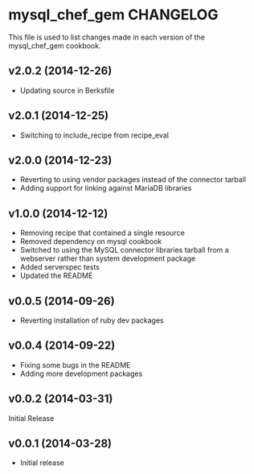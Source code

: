 mysql_chef_gem CHANGELOG
========================
This file is used to list changes made in each version of the mysql_chef_gem cookbook.

v2.0.2 (2014-12-26)
-------------------
- Updating source in Berksfile

v2.0.1 (2014-12-25)
-------------------
- Switching to include_recipe from recipe_eval

v2.0.0 (2014-12-23)
-------------------
- Reverting to using vendor packages instead of the connector tarball
- Adding support for linking against MariaDB libraries

v1.0.0 (2014-12-12)
-------------------
- Removing recipe that contained a single resource
- Removed dependency on mysql cookbook
- Switched to using the MySQL connector libraries tarball from a
  webserver rather than system development package
- Added serverspec tests
- Updated the README

v0.0.5 (2014-09-26)
-------------------
- Reverting installation of ruby dev packages

v0.0.4 (2014-09-22)
-------------------
- Fixing some bugs in the README
- Adding more development packages

v0.0.2 (2014-03-31)
-------------------
Initial Release


v0.0.1 (2014-03-28)
-------------------
- Initial release
